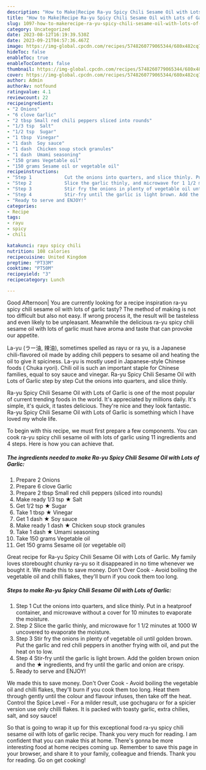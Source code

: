 ```yaml
---
description: "How to Make|Recipe Ra-yu Spicy Chili Sesame Oil with Lots of Garlic {That is Delicious"
title: "How to Make|Recipe Ra-yu Spicy Chili Sesame Oil with Lots of Garlic {That is Delicious"
slug: 1097-how-to-makerecipe-ra-yu-spicy-chili-sesame-oil-with-lots-of-garlic-that-is-delicious
category: Uncategorized
date: 2023-08-12T16:19:39.530Z
date: 2023-09-21T04:57:36.467Z
image: https://img-global.cpcdn.com/recipes/5748260779065344/680x482cq70/ra-yu-spicy-chili-sesame-oil-with-lots-of-garlic-recipe-main-photo.jpg
hideToc: false
enableToc: true
enableTocContent: false
thumbnail: https://img-global.cpcdn.com/recipes/5748260779065344/680x482cq70/ra-yu-spicy-chili-sesame-oil-with-lots-of-garlic-recipe-main-photo.jpg
cover: https://img-global.cpcdn.com/recipes/5748260779065344/680x482cq70/ra-yu-spicy-chili-sesame-oil-with-lots-of-garlic-recipe-main-photo.jpg
author: Admin
authorAv: notfound
ratingvalue: 4.1
reviewcount: 22
recipeingredient:
- "2 Onions"
- "6 clove Garlic"
- "2 tbsp Small red chili peppers sliced into rounds"
- "1/3 tsp  Salt"
- "1/2 tsp  Sugar"
- "1 tbsp  Vinegar"
- "1 dash  Soy sauce"
- "1 dash  Chicken soup stock granules"
- "1 dash  Umami seasoning"
- "150 grams Vegetable oil"
- "150 grams Sesame oil or vegetable oil"
recipeinstructions:
- "Step 1            Cut the onions into quarters, and slice thinly. Put in a heatproof container, and microwave without a cover for 10 minutes to evaporate the moisture."
- "Step 2            Slice the garlic thinly, and microwave for 1 1/2 minutes at 1000 W uncovered to evaporate the moisture."
- "Step 3            Stir fry the onions in plenty of vegetable oil until golden brown. Put the garlic and red chili peppers in another frying with oil, and put the heat on to low."
- "Step 4            Stir-fry until the garlic is light brown. Add the golden brown onion and the ★ ingredients, and fry until the garlic and onion are crispy."
- "Ready to serve and ENJOY!"
categories:
- Recipe
tags:
- rayu
- spicy
- chili

katakunci: rayu spicy chili 
nutrition: 108 calories
recipecuisine: United Kingdom
preptime: "PT33M"
cooktime: "PT50M"
recipeyield: "3"
recipecategory: Lunch

---
```



Good Afternoon| You are currently looking for a recipe inspiration ra-yu spicy chili sesame oil with lots of garlic tasty? The method of making is not too difficult but also not easy. If wrong process it, the result will be tasteless and even likely to be unpleasant. Meanwhile the delicious ra-yu spicy chili sesame oil with lots of garlic must have aroma and taste that can provoke our appetite.





La-yu (ラー油, 辣油), sometimes spelled as rayu or ra yu, is a Japanese chili-flavored oil made by adding chili peppers to sesame oil and heating the oil to give it spiciness. La-yu is mostly used in Japanese-style Chinese foods ( Chuka ryori). Chili oil is such an important staple for Chinese families, equal to soy sauce and vinegar. Ra-yu Spicy Chili Sesame Oil with Lots of Garlic step by step Cut the onions into quarters, and slice thinly.

Ra-yu Spicy Chili Sesame Oil with Lots of Garlic is one of the most popular of current trending foods in the world. It's appreciated by millions daily. It's simple, it's quick, it tastes delicious. They're nice and they look fantastic. Ra-yu Spicy Chili Sesame Oil with Lots of Garlic is something which I have loved my whole life.


To begin with this recipe, we must first prepare a few components. You can cook ra-yu spicy chili sesame oil with lots of garlic using 11 ingredients and 4 steps. Here is how you can achieve that.

<!--inarticleads1-->

##### The ingredients needed to make Ra-yu Spicy Chili Sesame Oil with Lots of Garlic:

1. Prepare 2 Onions
1. Prepare 6 clove Garlic
1. Prepare 2 tbsp Small red chili peppers (sliced into rounds)
1. Make ready 1/3 tsp ★ Salt
1. Get 1/2 tsp ★ Sugar
1. Take 1 tbsp ★ Vinegar
1. Get 1 dash ★ Soy sauce
1. Make ready 1 dash ★ Chicken soup stock granules
1. Take 1 dash ★ Umami seasoning
1. Take 150 grams Vegetable oil
1. Get 150 grams Sesame oil (or vegetable oil)


Great recipe for Ra-yu Spicy Chili Sesame Oil with Lots of Garlic. My family loves storebought chunky ra-yu so it disappeared in no time whenever we bought it. We made this to save money. Don&#39;t Over Cook - Avoid boiling the vegetable oil and chilli flakes, they&#39;ll burn if you cook them too long. 

<!--inarticleads2-->

##### Steps to make Ra-yu Spicy Chili Sesame Oil with Lots of Garlic:

1. Step 1            Cut the onions into quarters, and slice thinly. Put in a heatproof container, and microwave without a cover for 10 minutes to evaporate the moisture.
1. Step 2            Slice the garlic thinly, and microwave for 1 1/2 minutes at 1000 W uncovered to evaporate the moisture.
1. Step 3            Stir fry the onions in plenty of vegetable oil until golden brown. Put the garlic and red chili peppers in another frying with oil, and put the heat on to low.
1. Step 4            Stir-fry until the garlic is light brown. Add the golden brown onion and the ★ ingredients, and fry until the garlic and onion are crispy.
1. Ready to serve and ENJOY!

We made this to save money. Don&#39;t Over Cook - Avoid boiling the vegetable oil and chilli flakes, they&#39;ll burn if you cook them too long. Heat them through gently until the colour and flavour infuses, then take off the heat. Control the Spice Level - For a milder result, use gochugaru or for a spicier version use only chilli flakes. It is packed with toasty garlic, extra chilies, salt, and soy sauce! 

So that is going to wrap it up for this exceptional food ra-yu spicy chili sesame oil with lots of garlic recipe. Thank you very much for reading. I am confident that you can make this at home. There's gonna be more interesting food at home recipes coming up. Remember to save this page in your browser, and share it to your family, colleague and friends. Thank you for reading. Go on get cooking!

